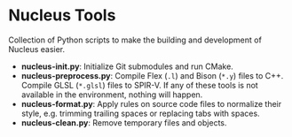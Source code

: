 Nucleus Tools
=============

Collection of Python scripts to make the building and development of Nucleus easier.

* __nucleus-init.py__: Initialize Git submodules and run CMake.
* __nucleus-preprocess.py__: Compile Flex (`.l`) and Bison (`*.y`) files to C++. Compile GLSL (`*.glsl`) files to SPIR-V. If any of these tools is not available in the environment, nothing will happen.
* __nucleus-format.py__: Apply rules on source code files to normalize their style, e.g. trimming trailing spaces or replacing tabs with spaces.
* __nucleus-clean.py__: Remove temporary files and objects.
